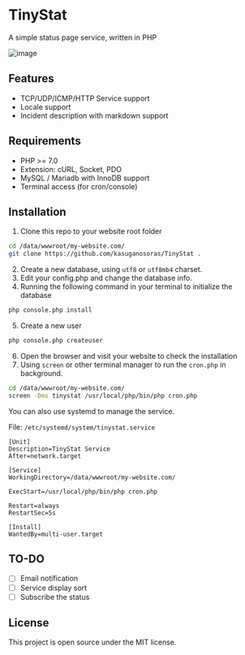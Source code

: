 # TinyStat
A simple status page service, written in PHP

![image](https://github.com/kasuganosoras/TinyStat/assets/34357771/3f872e1b-d2b1-4eed-8844-5f87ac3181c6)

## Features
* TCP/UDP/ICMP/HTTP Service support
* Locale support
* Incident description with markdown support

## Requirements
* PHP >= 7.0
* Extension: cURL, Socket, PDO
* MySQL / Mariadb with InnoDB support
* Terminal access (for cron/console)

## Installation
1. Clone this repo to your website root folder
```bash
cd /data/wwwroot/my-website.com/
git clone https://github.com/kasuganosoras/TinyStat .
```
2. Create a new database, using `utf8` or `utf8mb4` charset.
3. Edit your config.php and change the database info.
4. Running the following command in your terminal to initialize the database
```bash
php console.php install
```
5. Create a new user
```bash
php console.php createuser
```
6. Open the browser and visit your website to check the installation
7. Using `screen` or other terminal manager to run the `cron.php` in background.
```bash
cd /data/wwwroot/my-website.com/
screen -Dms tinystat /usr/local/php/bin/php cron.php
```
You can also use systemd to manage the service.

File: `/etc/systemd/system/tinystat.service`
```text
[Unit]
Description=TinyStat Service
After=network.target

[Service]
WorkingDirectory=/data/wwwroot/my-website.com/

ExecStart=/usr/local/php/bin/php cron.php

Restart=always
RestartSec=5s

[Install]
WantedBy=multi-user.target
```

## TO-DO
- [ ] Email notification
- [ ] Service display sort
- [ ] Subscribe the status

## License
This project is open source under the MIT license.
